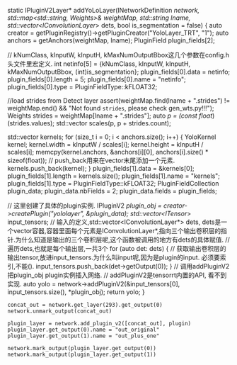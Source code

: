 static IPluginV2Layer* addYoLoLayer(INetworkDefinition *network, std::map<std::string, Weights>& weightMap, std::string lname, std::vector<IConvolutionLayer*> dets, bool is_segmentation = false) {
  auto creator = getPluginRegistry()->getPluginCreator("YoloLayer_TRT", "1");
  auto anchors = getAnchors(weightMap, lname);
  PluginField plugin_fields[2];

  // kNumClass, kInputW, kInputH, kMaxNumOutputBbox这几个参数在config.h头文件里宏定义.
  int netinfo[5] = {kNumClass, kInputW, kInputH, kMaxNumOutputBbox, (int)is_segmentation};
  plugin_fields[0].data = netinfo;
  plugin_fields[0].length = 5;
  plugin_fields[0].name = "netinfo";
  plugin_fields[0].type = PluginFieldType::kFLOAT32;

  //load strides from Detect layer
  assert(weightMap.find(lname + ".strides") != weightMap.end() && "Not found `strides`, please check gen_wts.py!!!");
  Weights strides = weightMap[lname + ".strides"];
  auto *p = (const float*)(strides.values);
  std::vector<int> scales(p, p + strides.count);

  std::vector<YoloKernel> kernels;
  for (size_t i = 0; i < anchors.size(); i++) {
    YoloKernel kernel;
    kernel.width = kInputW / scales[i];
    kernel.height = kInputH / scales[i];
    memcpy(kernel.anchors, &anchors[i][0], anchors[i].size() * sizeof(float));
    // push_back用来在vector末尾添加一个元素.
    kernels.push_back(kernel);
  }
  plugin_fields[1].data = &kernels[0];
  plugin_fields[1].length = kernels.size();
  plugin_fields[1].name = "kernels";
  plugin_fields[1].type = PluginFieldType::kFLOAT32;
  PluginFieldCollection plugin_data;
  plugin_data.nbFields = 2;
  plugin_data.fields = plugin_fields;
  
  // 这里创建了具体的plugin实例.
  IPluginV2 *plugin_obj = creator->createPlugin("yololayer", &plugin_data);
  std::vector<ITensor*> input_tensors;
  // 输入的定义,std::vector<IConvolutionLayer*> dets, dets是一个vector容器,容器里面每个元素是IConvolutionLayer*,指向三个输出卷积层的指针.为什么知道是输出的三个卷积层呢,这个函数被调用的地方有dets的具体赋值.
  // 遍历dets,也就是每个输出层,一共3个
  for (auto det: dets) {
    // 获取输出卷积层的输出tensor,放进input_tensors.为什么叫input呢,因为是plugin的input. 必须要索引,不能().
    input_tensors.push_back(det->getOutput(0));
  }
  // 调用addPluginV2把plugin_obj plugin实例插入网络.
  // addPluginV2是tensorrt内置的API, 看不到实现.
  auto yolo = network->addPluginV2(&input_tensors[0], input_tensors.size(), *plugin_obj);
  return yolo;
}




    concat_out = network.get_layer(293).get_output(0)
    network.unmark_output(concat_out)

    plugin_layer = network.add_plugin_v2([concat_out], plugin)
    plugin_layer.get_output(0).name = "out_original"
    plugin_layer.get_output(1).name = "out_plus_one"

    network.mark_output(plugin_layer.get_output(0))
    network.mark_output(plugin_layer.get_output(1))
